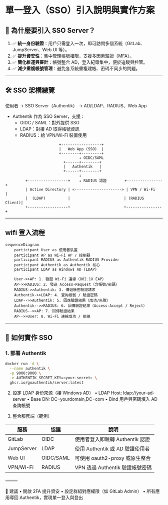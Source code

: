 # 單一登入（SSO）引入說明與實作方案

## 📌 為什麼要引入 SSO Server？

1. ✅ **統一身份驗證**：用戶只需登入一次，即可訪問多個系統（GitLab、JumpServer、Web UI 等）。
2. ✅ **提升資安性**：集中管理帳號權限，支援多因素驗證（MFA）。
3. ✅ **簡化維運與審計**：帳號整合 AD，登入紀錄集中，便於追蹤與控管。
4. ✅ **減少重複帳號管理**：避免各系統重複建帳、密碼不同步的問題。

---

## 🛠 SSO 架構總覽

使用者 → SSO Server（Authentik） → AD/LDAP、RADIUS、Web App

- Authentik 作為 SSO Server，支援：
  - OIDC / SAML：對外提供 SSO
  - LDAP：對接 AD 取得帳號資訊
  - RADIUS：給 VPN/Wi-Fi 裝置使用

```
                        +------------------+
                        |   Web App (SSO)  |
                        +--------+---------+
                                 ↓ OIDC/SAML
                          +------+--------+
                          |   Authentik   |
                          +------+--------+
                                 ↓
         +------------------+    ↓ RADIUS 認證        +----------------+
         | Active Directory | <---------------------> | VPN / Wi-Fi   |
         |  (LDAP)          |                        | (RADIUS Client)|
         +------------------+                        +----------------+
```

---

## wifi 登入流程

```
sequenceDiagram
    participant User as 使用者裝置
    participant AP as Wi-Fi AP / 控制器
    participant RADIUS as Authentik RADIUS Provider
    participant Authentik as Authentik 核心
    participant LDAP as Windows AD (LDAP)

    User->>AP: 1. 發起 Wi-Fi 連線（802.1X EAP）
    AP->>RADIUS: 2. 發送 Access-Request（含帳號/密碼）
    RADIUS->>Authentik: 3. 傳遞帳密驗證請求
    Authentik->>LDAP: 4. 查詢帳號 / 驗證密碼
    LDAP-->>Authentik: 5. 回應驗證結果（成功/失敗）
    Authentik-->>RADIUS: 6. 回傳驗證結果（Access-Accept / Reject）
    RADIUS-->>AP: 7. 回傳驗證結果
    AP-->>User: 8. Wi-Fi 連線成功 / 拒絕
```

---

## 🚀 如何實作 SSO

### 1. 部署 Authentik
```bash
docker run -d \
  --name authentik \
  -p 9000:9000 \
  -e AUTHENTIK_SECRET_KEY=<your-secret> \
  ghcr.io/goauthentik/server:latest
```

2. 設定 LDAP 身份來源（接 Windows AD）
	•	LDAP Host: ldap://your-ad-server
	•	Base DN: DC=yourdomain,DC=com
	•	Bind 用戶與密碼填入 AD 查詢帳號

3. 整合服務端（範例）

| 服務       | 協議       | 說明                                   |
|------------|------------|----------------------------------------|
| GitLab     | OIDC       | 使用者登入即跳轉 Authentik 認證        |
| JumpServer | LDAP       | 使用 Authentik 或 AD 驗證使用者        |
| Web UI     | OIDC/SAML  | 可使用 oauth2-proxy 或原生整合         |
| VPN/Wi-Fi  | RADIUS     | VPN 透過 Authentik 驗證帳號密碼        |

⸻

🔐 建議
	•	開啟 2FA 提升資安
	•	設定群組對應權限（如 GitLab Admin）
	•	所有應用導回 Authentik，實現單一登入與登出